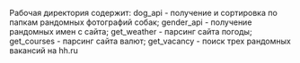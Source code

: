 
 Рабочая директория содержит:
 dog_api - получение и сортировка по папкам рандомных фотографий собак;
 gender_api - получение рандомных имен с сайта;
 get_weather - парсинг сайта погоды;
 get_courses - парсинг сайта валют;
 get_vacancy - поиск трех рандомных вакансий на hh.ru
 
 
